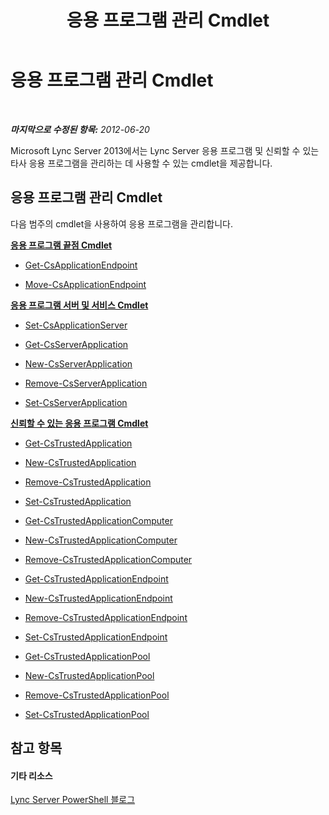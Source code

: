﻿---
title: 응용 프로그램 관리 Cmdlet
TOCTitle: 응용 프로그램 관리 Cmdlet
ms:assetid: 3b06d974-bda8-4ea6-b8fb-4d9e60265868
ms:mtpsurl: https://technet.microsoft.com/ko-kr/library/Gg415646(v=OCS.15)
ms:contentKeyID: 49303355
ms.date: 08/10/2015
mtps_version: v=OCS.15
ms.translationtype: HT
---

# 응용 프로그램 관리 Cmdlet

 

_**마지막으로 수정된 항목:** 2012-06-20_

Microsoft Lync Server 2013에서는 Lync Server 응용 프로그램 및 신뢰할 수 있는 타사 응용 프로그램을 관리하는 데 사용할 수 있는 cmdlet을 제공합니다.

## 응용 프로그램 관리 Cmdlet

다음 범주의 cmdlet을 사용하여 응용 프로그램을 관리합니다.

**[응용 프로그램 끝점 Cmdlet](lync-server-2013-application-endpoints-cmdlets.md)**

  -   
    [Get-CsApplicationEndpoint](get-csapplicationendpoint.md)

  -   
    [Move-CsApplicationEndpoint](move-csapplicationendpoint.md)

**[응용 프로그램 서버 및 서비스 Cmdlet](lync-server-2013-application-server-and-services-cmdlets.md)**

  -   
    [Set-CsApplicationServer](set-csapplicationserver.md)

  -   
    [Get-CsServerApplication](get-csserverapplication.md)

  -   
    [New-CsServerApplication](new-csserverapplication.md)

  -   
    [Remove-CsServerApplication](remove-csserverapplication.md)

  -   
    [Set-CsServerApplication](set-csserverapplication.md)

**[신뢰할 수 있는 응용 프로그램 Cmdlet](lync-server-2013-trusted-applications-cmdlets.md)**

  -   
    [Get-CsTrustedApplication](get-cstrustedapplication.md)

  -   
    [New-CsTrustedApplication](new-cstrustedapplication.md)

  -   
    [Remove-CsTrustedApplication](remove-cstrustedapplication.md)

  -   
    [Set-CsTrustedApplication](set-cstrustedapplication.md)

  -   
    [Get-CsTrustedApplicationComputer](get-cstrustedapplicationcomputer.md)

  -   
    [New-CsTrustedApplicationComputer](new-cstrustedapplicationcomputer.md)

  -   
    [Remove-CsTrustedApplicationComputer](remove-cstrustedapplicationcomputer.md)

  -   
    [Get-CsTrustedApplicationEndpoint](get-cstrustedapplicationendpoint.md)

  -   
    [New-CsTrustedApplicationEndpoint](new-cstrustedapplicationendpoint.md)

  -   
    [Remove-CsTrustedApplicationEndpoint](remove-cstrustedapplicationendpoint.md)

  -   
    [Set-CsTrustedApplicationEndpoint](set-cstrustedapplicationendpoint.md)

  -   
    [Get-CsTrustedApplicationPool](get-cstrustedapplicationpool.md)

  -   
    [New-CsTrustedApplicationPool](new-cstrustedapplicationpool.md)

  -   
    [Remove-CsTrustedApplicationPool](remove-cstrustedapplicationpool.md)

  -   
    [Set-CsTrustedApplicationPool](set-cstrustedapplicationpool.md)

## 참고 항목

#### 기타 리소스

[Lync Server PowerShell 블로그](http://go.microsoft.com/fwlink/?linkid=203150%26clcid=0x412)

